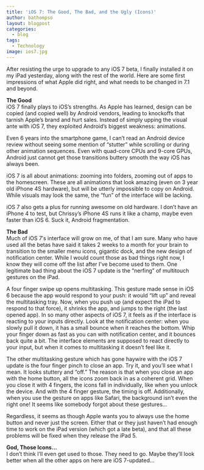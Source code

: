 ```yaml
---
title: 'iOS 7: The Good, The Bad, and the Ugly (Icons)'
author: bathompso
layout: blogpost
categories:
  - blog
tags:
  - Technology
image: ios7.jpg
---
```

After resisting the urge to upgrade to any iOS 7 beta, I finally installed it on my iPad yesterday, along with the rest of the world. Here are some first impressions of what Apple did right, and what needs to be changed in 7.1 and beyond.

**The Good**  
iOS 7 finally plays to iOS&#8217;s strengths. As Apple has learned, design can be copied (and copied well) by Android vendors, leading to knockoffs that tarnish Apple&#8217;s brand and hurt sales. Instead of simply upping the visual ante with iOS 7, they exploited Android&#8217;s biggest weakness: animations.

Even 6 years into the smartphone game, I can&#8217;t read an Android device review without seeing some mention of &#8220;stutter&#8221; while scrolling or during other animation sequences. Even with quad-core CPUs and 9-core GPUs, Android just cannot get those transitions buttery smooth the way iOS has always been.

iOS 7 is all about animations: zooming into folders, zooming out of apps to the homescreen. These are all animations that look amazing (even on 3 year old iPhone 4S hardware), but will be utterly impossible to copy on Android. While visuals may look the same, the &#8220;fun&#8221; of the interface will be lacking.

iOS 7 also gets a plus for running awesome on old hardware. I don&#8217;t have an iPhone 4 to test, but Chrissy&#8217;s iPhone 4S runs it like a champ, maybe even faster than iOS 6. Suck it, Android fragmentation.

**The Bad**  
Much of iOS 7&#8242;s interface will grow on me, of that I am sure. Many who have used all the betas have said it takes 2 weeks to a month for your brain to transition to the smaller menu icons, gigantic dock, and the new design of notification center. While I would count those as bad things right now, I know they will come off the list after I&#8217;ve become used to them. One legitimate bad thing about the iOS 7 update is the &#8220;nerfing&#8221; of multitouch gestures on the iPad.

A four finger swipe up opens multitasking. This gesture made sense in iOS 6 because the app would respond to your push: it would &#8220;lift up&#8221; and reveal the multitasking tray. Now, when you push up (and expect the iPad to respond to that force), it shrinks the app, and jumps to the right (the last opened app). In so many other aspects of iOS 7, it feels as if the interface is reacting to your inputs directly. Look at the notification center: when you slowly pull it down, it has a small bounce when it reaches the bottom. Whip your finger down as fast as you can with notification center, and it bounces back quite a bit. The interface elements are supposed to react directly to your input, but when it comes to multitasking it doesn&#8217;t feel like it.

The other multitasking gesture which has gone haywire with the iOS 7 update is the four finger pinch to close an app. Try it, and you&#8217;ll see what I mean. It looks stuttery and &#8220;off.&#8221; The reason is that when you close an app with the home button, all the icons zoom back in as a coherent grid. When you close it with 4 fingers, the icons fall in individually, like when you unlock the device. And with the 4 finger gesture, the timing is off. Additionally, when you use the gesture on apps like Safari, the background isn&#8217;t even the right one! It seems like somebody forgot about these gestures&#8230;

Regardless, it seems as though Apple wants you to always use the home button and never just the screen. Either that or they just haven&#8217;t had enough time to work on the iPad version (which got a late beta), and that all these problems will be fixed when they release the iPad 5.

**God, Those Icons&#8230;**  
I don&#8217;t think I&#8217;ll even get used to those. They need to go. Maybe they&#8217;ll look better when all the other apps on here are iOS 7-updated&#8230;
